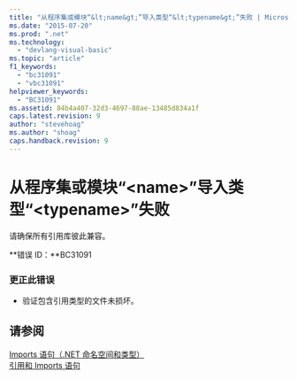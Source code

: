 ```yaml
---
title: "从程序集或模块“&lt;name&gt;”导入类型“&lt;typename&gt;”失败 | Microsoft Docs"
ms.date: "2015-07-20"
ms.prod: ".net"
ms.technology: 
  - "devlang-visual-basic"
ms.topic: "article"
f1_keywords: 
  - "bc31091"
  - "vbc31091"
helpviewer_keywords: 
  - "BC31091"
ms.assetid: 84b4a407-32d3-4697-88ae-13485d834a1f
caps.latest.revision: 9
author: "stevehoag"
ms.author: "shoag"
caps.handback.revision: 9
---
```

# 从程序集或模块“&lt;name&gt;”导入类型“&lt;typename&gt;”失败
请确保所有引用库彼此兼容。  
  
 **错误 ID：**BC31091  
  
### 更正此错误  
  
-   验证包含引用类型的文件未损坏。  
  
## 请参阅  
 [Imports 语句（.NET 命名空间和类型）](../../visual-basic/language-reference/statements/imports-statement-net-namespace-and-type.md)   
 [引用和 Imports 语句](../../visual-basic/programming-guide/program-structure/references-and-the-imports-statement.md)
